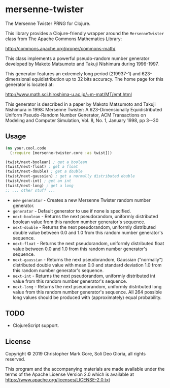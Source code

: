 # mersenne-twister

The Mersenne Twister PRNG for Clojure.

This library provides a Clojure-friendly wrapper around the `MersenneTwister`
class from The Apache Commons Mathematics Library:

http://commons.apache.org/proper/commons-math/

This class implements a powerful pseudo-random number generator developed by
Makoto Matsumoto and Takuji Nishimura during 1996-1997.

This generator features an extremely long period (219937-1) and 623-dimensional
equidistribution up to 32 bits accuracy. The home page for this generator is
located at:

http://www.math.sci.hiroshima-u.ac.jp/~m-mat/MT/emt.html

This generator is described in a paper by Makoto Matsumoto and Takuji Nishimura
in 1998: Mersenne Twister: A 623-Dimensionally Equidistributed Uniform
Pseudo-Random Number Generator, ACM Transactions on Modeling and Computer
Simulation, Vol. 8, No. 1, January 1998, pp 3--30

## Usage

```clojure
(ns your.cool.code
  (:require [mersenne-twister.core :as twist]))

(twist/next-boolean) ; get a boolean
(twist/next-float) ; get a float
(twist/next-double) ; get a double
(twist/next-gaussian) ; get a normally distributed double
(twist/next-int) ; get an int
(twist/next-long) ; get a long
;; ... other stuff ...
```

* `new-generator` - Creates a new Mersenne Twister random number generator.
* `generator` - Default generator to use if none is specified.
* `next-boolean` - Returns the next pseudorandom, uniformly distributed boolean
  value from this random number generator's sequence.
* `next-double` - Returns the next pseudorandom, uniformly distributed double
  value between 0.0 and 1.0 from this random number generator's sequence.
* `next-float` - Returns the next pseudorandom, uniformly distributed float
  value between 0.0 and 1.0 from this random number generator's sequence.
* `next-gaussian` - Returns the next pseudorandom, Gaussian (\"normally\")
  distributed double value with mean 0.0 and standard deviation 1.0 from this
  random number generator's sequence.
* `next-int` - Returns the next pseudorandom, uniformly distributed int value
  from this random number generator's sequence.
* `next-long` - Returns the next pseudorandom, uniformly distributed long value
  from this random number generator's sequence. All 264 possible long values
  should be produced with (approximately) equal probability.

## TODO 

* ClojureScript support.

## License

Copyright © 2019 Christopher Mark Gore, Soli Deo Gloria, all rights reserved.

This program and the accompanying materials are made available under the
terms of the Apache License Version 2.0 which is available at
https://www.apache.org/licenses/LICENSE-2.0.txt
